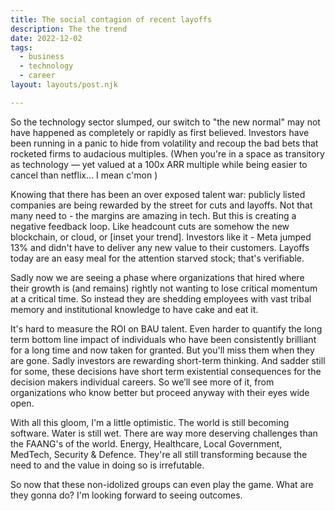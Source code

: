 ```yaml
---
title: The social contagion of recent layoffs
description: The the trend
date: 2022-12-02
tags:
  - business 
  - technology
  - career
layout: layouts/post.njk

---
```



So the technology sector slumped, our switch to "the new normal" may not have happened as completely or rapidly as first believed. Investors have been running in a panic to hide from volatility and recoup the bad bets that rocketed firms to audacious multiples.
(When you're in a space as transitory as technology — yet valued at a 100x ARR multiple while being easier to cancel than netflix… I mean c'mon )

Knowing that there has been an over exposed talent war: publicly listed companies are being rewarded by the street for cuts and layoffs. Not that many need to - the margins are amazing in tech. But this is creating a negative feedback loop. Like headcount cuts are somehow the new blockchain, or cloud, or [inset your trend]. Investors like it - Meta jumped 13% and didn't have to deliver any new value to their customers. Layoffs today are an easy meal for the attention starved stock; that's verifiable.

Sadly now we are seeing a phase where organizations that hired where their growth is (and remains) rightly not wanting to lose critical momentum at a critical time. So instead they are shedding employees with vast tribal memory and institutional knowledge to have cake and eat it.

It's hard to measure the ROI on BAU talent. Even harder to quantify the long term bottom line impact of individuals who have been consistently brilliant for a long time and now taken for granted. But you'll miss them when they are gone. Sadly investors are rewarding short-term thinking. And sadder still for some, these decisions have short term existential consequences for the decision makers individual careers. So we’ll see more of it, from organizations who know better but proceed anyway with their eyes wide open.

With all this gloom, I'm a little optimistic. The world is still becoming software. Water is still wet.
There are way more deserving challenges than the FAANG's of the world. Energy, Healthcare, Local Government, MedTech, Security & Defence. They're all still transforming because the need to and the value in doing so is irrefutable.

So now that these non-idolized groups can even play the game. What are they gonna do? I'm looking forward to seeing outcomes.